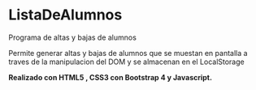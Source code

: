 # ListaDeAlumnos
Programa de altas y bajas de alumnos


Permite generar altas y bajas de alumnos que se muestan en pantalla a traves de la manipulacion del DOM y se almacenan en el LocalStorage


**Realizado con HTML5 , CSS3 con Bootstrap 4 y Javascript.**
